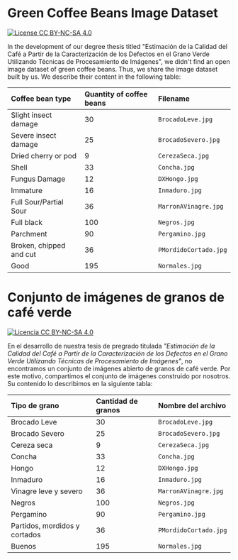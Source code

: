 # Green Coffee Beans Image Dataset

[![License CC BY-NC-SA 4.0](https://img.shields.io/badge/License-CC%20BY--NC--SA%204.0-blue)](https://creativecommons.org/licenses/by-nc-sa/4.0/)

In the development of our degree thesis titled "Estimación de la Calidad del Café a Partir de la Caracterización de los Defectos en el Grano Verde Utilizando Técnicas de Procesamiento de Imágenes", we didn't find an open image dataset of green coffee beans. Thus, we share the image dataset built by us. We describe their content in the following table:

|Coffee bean type|Quantity of coffee beans|Filename|
|:-------------|:------|:----------------|
|Slight insect damage|30|`BrocadoLeve.jpg`|
|Severe insect damage|25|`BrocadoSevero.jpg`|
|Dried cherry or pod|9|`CerezaSeca.jpg`|
|Shell|33|`Concha.jpg`|
|Fungus Damage|12|`DXHongo.jpg`|
|Immature|16|`Inmaduro.jpg`|
|Full Sour/Partial Sour|36|`MarronAVinagre.jpg`|
|Full black|100|`Negros.jpg`|
|Parchment|90|`Pergamino.jpg`|
|Broken, chipped and cut|36|`PMordidoCortado.jpg`|
|Good|195|`Normales.jpg`|

# Conjunto de imágenes de granos de café verde

[![Licencia CC BY-NC-SA 4.0](https://img.shields.io/badge/Licencia-CC%20BY--NC--SA%204.0-blue)](https://creativecommons.org/licenses/by-nc-sa/4.0/)

En el desarrollo de nuestra tesis de pregrado titulada _"Estimación de la Calidad del Café a Partir de la Caracterización de los Defectos en el Grano Verde Utilizando Técnicas de Procesamiento de Imágenes"_, no encontramos un conjunto de imágenes abierto de granos de café verde. Por este motivo, compartimos el conjunto de imágenes construido por nosotros. Su contenido lo describimos en la siguiente tabla: 

|Tipo de grano|Cantidad de granos|Nombre del archivo|
|:-------------|:------|:----------------|
|Brocado Leve|30|`BrocadoLeve.jpg`|
|Brocado Severo|25|`BrocadoSevero.jpg`|
|Cereza seca|9|`CerezaSeca.jpg`|
|Concha|33|`Concha.jpg`|
|Hongo|12|`DXHongo.jpg`|
|Inmaduro|16|`Inmaduro.jpg`|
|Vinagre leve y severo|36|`MarronAVinagre.jpg`|
|Negros|100|`Negros.jpg`|
|Pergamino|90|`Pergamino.jpg`|
|Partidos, mordidos y cortados|36|`PMordidoCortado.jpg`|
|Buenos|195|`Normales.jpg`|
